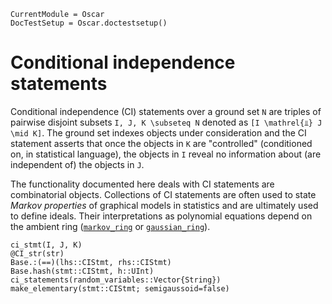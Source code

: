 ```@meta
CurrentModule = Oscar
DocTestSetup = Oscar.doctestsetup()
```

# Conditional independence statements

Conditional independence (CI) statements over a ground set ``N`` are
triples of pairwise disjoint subsets ``I, J, K \subseteq N`` denoted
as ``[I \mathrel{⫫} J \mid K]``. The ground set indexes objects under
consideration and the CI statement asserts that once the objects in
``K`` are "controlled" (conditioned on, in statistical language), the
objects in ``I`` reveal no information about (are independent of) the
objects in ``J``.

The functionality documented here deals with CI statements are combinatorial
objects. Collections of CI statements are often used to state *Markov
properties* of graphical models in statistics and are ultimately used
to define ideals. Their interpretations as polynomial equations depend
on the ambient ring ([`markov_ring`](@ref) or [`gaussian_ring`](@ref)).

```@docs
ci_stmt(I, J, K)
@CI_str(str)
Base.:(==)(lhs::CIStmt, rhs::CIStmt)
Base.hash(stmt::CIStmt, h::UInt)
ci_statements(random_variables::Vector{String})
make_elementary(stmt::CIStmt; semigaussoid=false)
```

